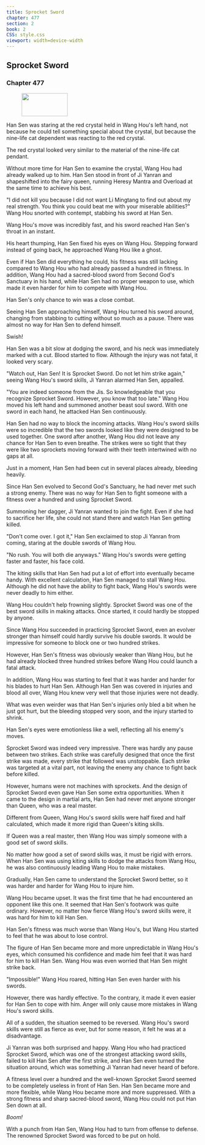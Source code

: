 ```yaml
---
title: Sprocket Sword
chapter: 477
section: 2
book: 2
CSS: style.css
viewport: width=device-width
---
```


## Sprocket Sword

### Chapter 477

<figure>
	<img src="../Images/gem.gif" alt="" id="gem" width="120" height="60" />
</figure>

Han Sen was staring at the red crystal held in Wang Hou's left hand, not because he could tell something special about the crystal, but because the nine-life cat dependent was reacting to the red crystal.

The red crystal looked very similar to the material of the nine-life cat pendant.

Without more time for Han Sen to examine the crystal, Wang Hou had already walked up to him. Han Sen stood in front of Ji Yanran and shapeshifted into the fairy queen, running Heresy Mantra and Overload at the same time to achieve his best.

"I did not kill you because I did not want Li Mingtang to find out about my real strength. You think you could beat me with your miserable abilities?" Wang Hou snorted with contempt, stabbing his sword at Han Sen.

Wang Hou's move was incredibly fast, and his sword reached Han Sen's throat in an instant.

His heart thumping, Han Sen fixed his eyes on Wang Hou. Stepping forward instead of going back, he approached Wang Hou like a ghost.

Even if Han Sen did everything he could, his fitness was still lacking compared to Wang Hou who had already passed a hundred in fitness. In addition, Wang Hou had a sacred-blood sword from Second God's Sanctuary in his hand, while Han Sen had no proper weapon to use, which made it even harder for him to compete with Wang Hou.

Han Sen's only chance to win was a close combat.

Seeing Han Sen approaching himself, Wang Hou turned his sword around, changing from stabbing to cutting without so much as a pause. There was almost no way for Han Sen to defend himself.

Swish!

Han Sen was a bit slow at dodging the sword, and his neck was immediately marked with a cut. Blood started to flow. Although the injury was not fatal, it looked very scary.

"Watch out, Han Sen! It is Sprocket Sword. Do not let him strike again," seeing Wang Hou's sword skills, Ji Yanran alarmed Han Sen, appalled.

"You are indeed someone from the Jis. So knowledgeable that you recognize Sprocket Sword. However, you know that too late." Wang Hou moved his left hand and summoned another beast soul sword. With one sword in each hand, he attacked Han Sen continuously.

Han Sen had no way to block the incoming attacks. Wang Hou's sword skills were so incredible that the two swords looked like they were designed to be used together. One sword after another, Wang Hou did not leave any chance for Han Sen to even breathe. The strikes were so tight that they were like two sprockets moving forward with their teeth intertwined with no gaps at all.

Just in a moment, Han Sen had been cut in several places already, bleeding heavily.

Since Han Sen evolved to Second God's Sanctuary, he had never met such a strong enemy. There was no way for Han Sen to fight someone with a fitness over a hundred and using Sprocket Sword.

Summoning her dagger, Ji Yanran wanted to join the fight. Even if she had to sacrifice her life, she could not stand there and watch Han Sen getting killed.

"Don't come over. I got it," Han Sen exclaimed to stop Ji Yanran from coming, staring at the double swords of Wang Hou.

"No rush. You will both die anyways." Wang Hou's swords were getting faster and faster, his face cold.

The kiting skills that Han Sen had put a lot of effort into eventually became handy. With excellent calculation, Han Sen managed to stall Wang Hou. Although he did not have the ability to fight back, Wang Hou's swords were never deadly to him either.

Wang Hou couldn't help frowning slightly. Sprocket Sword was one of the best sword skills in making attacks. Once started, it could hardly be stopped by anyone.

Since Wang Hou succeeded in practicing Sprocket Sword, even an evolver stronger than himself could hardly survive his double swords. It would be impressive for someone to block one or two hundred strikes.

However, Han Sen's fitness was obviously weaker than Wang Hou, but he had already blocked three hundred strikes before Wang Hou could launch a fatal attack.

In addition, Wang Hou was starting to feel that it was harder and harder for his blades to hurt Han Sen. Although Han Sen was covered in injuries and blood all over, Wang Hou knew very well that those injuries were not deadly.

What was even weirder was that Han Sen's injuries only bled a bit when he just got hurt, but the bleeding stopped very soon, and the injury started to shrink.

Han Sen's eyes were emotionless like a well, reflecting all his enemy's moves.

Sprocket Sword was indeed very impressive. There was hardly any pause between two strikes. Each strike was carefully designed that once the first strike was made, every strike that followed was unstoppable. Each strike was targeted at a vital part, not leaving the enemy any chance to fight back before killed.

However, humans were not machines with sprockets. And the design of Sprocket Sword even gave Han Sen some extra opportunities. When it came to the design in martial arts, Han Sen had never met anyone stronger than Queen, who was a real master.

Different from Queen, Wang Hou's sword skills were half fixed and half calculated, which made it more rigid than Queen's kiting skills.

If Queen was a real master, then Wang Hou was simply someone with a good set of sword skills.

No matter how good a set of sword skills was, it must be rigid with errors. When Han Sen was using kiting skills to dodge the attacks from Wang Hou, he was also continuously leading Wang Hou to make mistakes.

Gradually, Han Sen came to understand the Sprocket Sword better, so it was harder and harder for Wang Hou to injure him.

Wang Hou became upset. It was the first time that he had encountered an opponent like this one. It seemed that Han Sen's footwork was quite ordinary. However, no matter how fierce Wang Hou's sword skills were, it was hard for him to kill Han Sen.

Han Sen's fitness was much worse than Wang Hou's, but Wang Hou started to feel that he was about to lose control.

The figure of Han Sen became more and more unpredictable in Wang Hou's eyes, which consumed his confidence and made him feel that it was hard for him to kill Han Sen. Wang Hou was even worried that Han Sen might strike back.

"Impossible!" Wang Hou roared, hitting Han Sen even harder with his swords.

However, there was hardly effective. To the contrary, it made it even easier for Han Sen to cope with him. Anger will only cause more mistakes in Wang Hou's sword skills.

All of a sudden, the situation seemed to be reversed. Wang Hou's sword skills were still as fierce as ever, but for some reason, it felt he was at a disadvantage.

Ji Yanran was both surprised and happy. Wang Hou who had practiced Sprocket Sword, which was one of the strongest attacking sword skills, failed to kill Han Sen after the first strike, and Han Sen even turned the situation around, which was something Ji Yanran had never heard of before.

A fitness level over a hundred and the well-known Sprocket Sword seemed to be completely useless in front of Han Sen. Han Sen became more and more flexible, while Wang Hou became more and more suppressed. With a strong fitness and sharp sacred-blood sword, Wang Hou could not put Han Sen down at all.

*Boom!*

With a punch from Han Sen, Wang Hou had to turn from offense to defense. The renowned Sprocket Sword was forced to be put on hold.